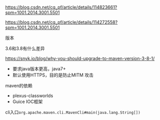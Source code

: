 https://blog.csdn.net/cq_pf/article/details/114823661?spm=1001.2014.3001.5501



https://blog.csdn.net/cq_pf/article/details/114272558?spm=1001.2014.3001.5501





版本

3.6和3.8有什么差异

https://snyk.io/blog/why-you-should-upgrade-to-maven-version-3-8-1/



- 要求java版本更高，java7+
- 默认使用HTTPS，目的是防止MITM 攻击



maven的依赖

- plexus-classworlds
- Guice IOC框架



cli入口`org.apache.maven.cli.MavenCli#main(java.lang.String[])`



